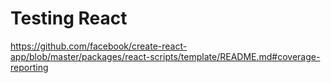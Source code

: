 # Testing React

https://github.com/facebook/create-react-app/blob/master/packages/react-scripts/template/README.md#coverage-reporting
